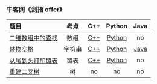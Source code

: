 ### 牛客网《剑指 offer》
| 题目 | 考点 | C++ | Python | Java |
|:--|:--:|:--:|:--:|:--:|
|[二维数组中的查找](https://www.nowcoder.com/practice/abc3fe2ce8e146608e868a70efebf62e)|数组|[C++](https://github.com/GGG1235/for-offer/blob/master/%E5%89%91%E6%8C%87offer/C%2B%2B/FindIntwoDimensionalArray.cpp)|[Python](https://github.com/GGG1235/for-offer/blob/master/%E5%89%91%E6%8C%87offer/Python/FindIntwoDimensionalArray.py)|no|
|[替换空格](https://www.nowcoder.com/practice/4060ac7e3e404ad1a894ef3e17650423)|字符串|[C++](https://github.com/GGG1235/for-offer/blob/master/%E5%89%91%E6%8C%87offer/C%2B%2B/ReplaceSpace.cpp)|[Python](https://github.com/GGG1235/for-offer/blob/master/%E5%89%91%E6%8C%87offer/Python/ReplaceSpace.py)|[Java](https://github.com/GGG1235/for-offer/blob/master/%E5%89%91%E6%8C%87offer/Java/ReplaceSpace.java)|
|[从尾到头打印链表](https://www.nowcoder.com/practice/d0267f7f55b3412ba93bd35cfa8e8035)|链表|[C++](https://github.com/GGG1235/for-offer/blob/master/%E5%89%91%E6%8C%87offer/C%2B%2B/PrintListFromTailToHead.cpp)|[Python](https://github.com/GGG1235/for-offer/blob/master/%E5%89%91%E6%8C%87offer/Python/PrintListFromTailToHead.py)|no|
|[重建二叉树](https://www.nowcoder.com/practice/8a19cbe657394eeaac2f6ea9b0f6fcf6)|树|no|no|no|